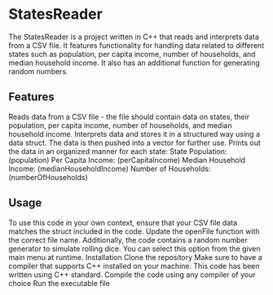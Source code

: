# StatesReader
The StatesReader is a project written in C++ that reads and interprets data from a CSV file. It features functionality for handling data related to different states such as population, per capita income, number of households, and median household income. It also has an additional function for generating random numbers.
## Features
Reads data from a CSV file - the file should contain data on states, their population, per capita income, number of households, and median household income.
Interprets data and stores it in a structured way using a data struct. The data is then pushed into a vector for further use.
Prints out the data in an organized manner for each state:
  State
    Population: (population)
    Per Capita Income: (perCapitaIncome)
    Median Household Income: (medianHouseholdIncome)
    Number of Households: (numberOfHouseholds)
## Usage
To use this code in your own context, ensure that your CSV file data matches the struct included in the code. Update the openFile function with the correct file name.
Additionally, the code contains a random number generator to simulate rolling dice. You can select this option from the given main menu at runtime.
Installation
Clone the repository
Make sure to have a compiler that supports C++ installed on your machine. This code has been written using C++ standard.
Compile the code using any compiler of your choice
Run the executable file
